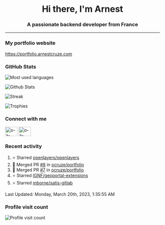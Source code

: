 <h1 align="center">Hi there, I'm Arnest</h1>
<h3 align="center">A passionate backend developer from France</h3>

---

### My portfolio website

https://portfolio.arnestcruze.com

### GitHub Stats

![Most used languages](https://github-readme-stats.vercel.app/api/top-langs/?username=ocruze&langs_count=10&layout=compact&hide=tsql)

![Github Stats](https://github-readme-stats.vercel.app/api?username=ocruze&count_private=true&show_icons=true&title_color=fff&text_color=fff&bg_color=30,36d1dc,904e95)

![Streak](https://github-readme-streak-stats.herokuapp.com/?user=ocruze&)

![Trophies](https://github-profile-trophy.vercel.app/?username=ocruze)

### Connect with me

<p align="left">
  <a href="mailto:o.cruze@live.com" target="blank"><img align="center" src="https://upload.wikimedia.org/wikipedia/commons/d/df/Microsoft_Office_Outlook_%282018%E2%80%93present%29.svg" alt="o-a-cruze" height="30" width="40" /></a>
  <a href="https://linkedin.com/in/o-a-cruze" target="blank"><img align="center" src="https://raw.githubusercontent.com/rahuldkjain/github-profile-readme-generator/master/src/images/icons/Social/linked-in-alt.svg" alt="o-a-cruze" height="30" width="40" /></a>
</p>

### Recent activity

<!--RECENT_ACTIVITY:start-->
1. ⭐ Starred [openlayers/openlayers](https://github.com/openlayers/openlayers)
2. 🎉 Merged PR [#8](https://github.com/ocruze/portfolio/pull/8) in [ocruze/portfolio](https://github.com/ocruze/portfolio)
3. 🎉 Merged PR [#7](https://github.com/ocruze/portfolio/pull/7) in [ocruze/portfolio](https://github.com/ocruze/portfolio)
4. ⭐ Starred [IGNF/geoportal-extensions](https://github.com/IGNF/geoportal-extensions)
5. ⭐ Starred [mborne/satis-gitlab](https://github.com/mborne/satis-gitlab)
<!--RECENT_ACTIVITY:end-->

<!--RECENT_ACTIVITY:last_update-->
Last Updated: Monday, March 20th, 2023, 1:35:55 AM
<!--RECENT_ACTIVITY:last_update_end-->

### Profile visit count

![Profile visit count](https://profile-counter.glitch.me/ocruze/count.svg)
